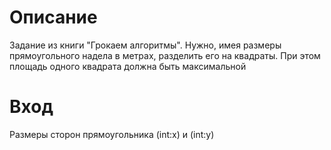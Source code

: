 # Описание
Задание из книги "Грокаем алгоритмы". Нужно, имея размеры прямоугольного надела в метрах, разделить его на квадраты.
При этом площадь одного квадрата должна быть максимальной  
# Вход 
Размеры сторон прямоугольника (int:x) и (int:y)
